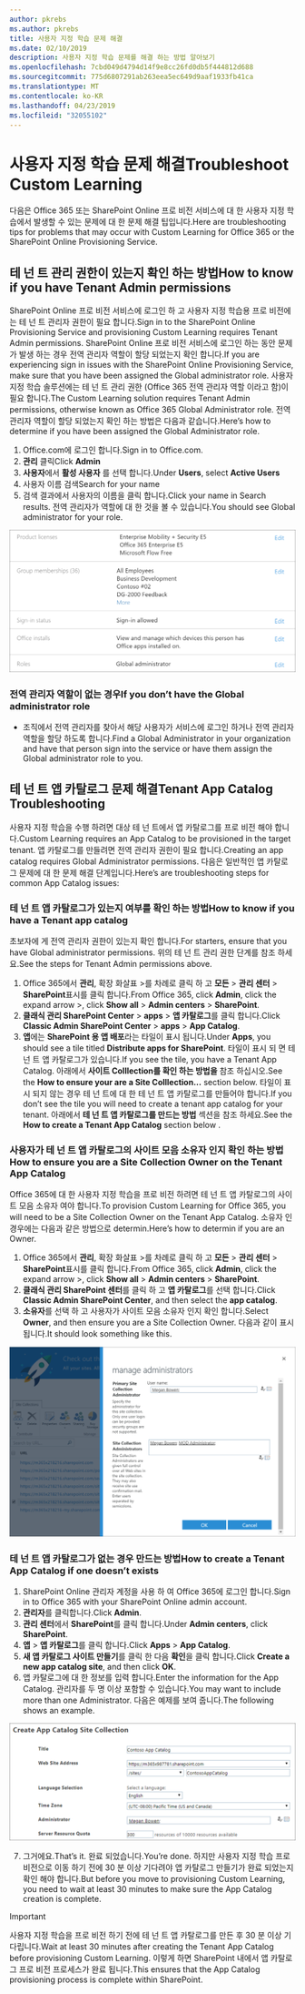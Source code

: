 ```yaml
---
author: pkrebs
ms.author: pkrebs
title: 사용자 지정 학습 문제 해결
ms.date: 02/10/2019
description: 사용자 지정 학습 문제를 해결 하는 방법 알아보기
ms.openlocfilehash: 7cbd049d4794d14f9e8cc26fd0db5f444812d688
ms.sourcegitcommit: 775d6807291ab263eea5ec649d9aaf1933fb41ca
ms.translationtype: MT
ms.contentlocale: ko-KR
ms.lasthandoff: 04/23/2019
ms.locfileid: "32055102"
---
```

# <a name="troubleshoot-custom-learning"></a><span data-ttu-id="13586-103">사용자 지정 학습 문제 해결</span><span class="sxs-lookup"><span data-stu-id="13586-103">Troubleshoot Custom Learning</span></span>

<span data-ttu-id="13586-104">다음은 Office 365 또는 SharePoint Online 프로 비전 서비스에 대 한 사용자 지정 학습에서 발생할 수 있는 문제에 대 한 문제 해결 팁입니다.</span><span class="sxs-lookup"><span data-stu-id="13586-104">Here are troubleshooting tips for problems that may occur with Custom Learning for Office 365 or the SharePoint Online Provisioning Service.</span></span>

## <a name="how-to-know-if-you-have-tenant-admin-permissions"></a><span data-ttu-id="13586-105">테 넌 트 관리 권한이 있는지 확인 하는 방법</span><span class="sxs-lookup"><span data-stu-id="13586-105">How to know if you have Tenant Admin permissions</span></span>

<span data-ttu-id="13586-106">SharePoint Online 프로 비전 서비스에 로그인 하 고 사용자 지정 학습용 프로 비전에는 테 넌 트 관리자 권한이 필요 합니다.</span><span class="sxs-lookup"><span data-stu-id="13586-106">Sign in to the SharePoint Online Provisioning Service and provisioning Custom Learning requires Tenant Admin permissions.</span></span> <span data-ttu-id="13586-107">SharePoint Online 프로 비전 서비스에 로그인 하는 동안 문제가 발생 하는 경우 전역 관리자 역할이 할당 되었는지 확인 합니다.</span><span class="sxs-lookup"><span data-stu-id="13586-107">If you are experiencing sign in issues with the SharePoint Online Provisioning Service, make sure that you have been assigned the Global administrator role.</span></span> <span data-ttu-id="13586-108">사용자 지정 학습 솔루션에는 테 넌 트 관리 권한 (Office 365 전역 관리자 역할 이라고 함)이 필요 합니다.</span><span class="sxs-lookup"><span data-stu-id="13586-108">The Custom Learning solution requires Tenant Admin permissions, otherwise known as Office 365 Global Administrator role.</span></span> <span data-ttu-id="13586-109">전역 관리자 역할이 할당 되었는지 확인 하는 방법은 다음과 같습니다.</span><span class="sxs-lookup"><span data-stu-id="13586-109">Here’s how to determine if you have been assigned the Global Administrator role.</span></span>

1.  <span data-ttu-id="13586-110">Office.com에 로그인 합니다.</span><span class="sxs-lookup"><span data-stu-id="13586-110">Sign in to Office.com.</span></span>
2.  <span data-ttu-id="13586-111">**관리** 클릭</span><span class="sxs-lookup"><span data-stu-id="13586-111">Click **Admin**</span></span>
3.  <span data-ttu-id="13586-112">**사용자**에서 **활성 사용자** 를 선택 합니다.</span><span class="sxs-lookup"><span data-stu-id="13586-112">Under **Users**, select **Active Users**</span></span>
4.  <span data-ttu-id="13586-113">사용자 이름 검색</span><span class="sxs-lookup"><span data-stu-id="13586-113">Search for your name</span></span>
5.  <span data-ttu-id="13586-114">검색 결과에서 사용자의 이름을 클릭 합니다.</span><span class="sxs-lookup"><span data-stu-id="13586-114">Click your name in Search results.</span></span> <span data-ttu-id="13586-115">전역 관리자가 역할에 대 한 것을 볼 수 있습니다.</span><span class="sxs-lookup"><span data-stu-id="13586-115">You should see Global administrator for your role.</span></span>

![cg-globaladminrole-.png](media/cg-globaladminrole.png)

### <a name="if-you-dont-have-the-global-administrator-role"></a><span data-ttu-id="13586-117">전역 관리자 역할이 없는 경우</span><span class="sxs-lookup"><span data-stu-id="13586-117">If you don’t have the Global administrator role</span></span>
- <span data-ttu-id="13586-118">조직에서 전역 관리자를 찾아서 해당 사용자가 서비스에 로그인 하거나 전역 관리자 역할을 할당 하도록 합니다.</span><span class="sxs-lookup"><span data-stu-id="13586-118">Find a Global Administrator in your organization and have that person sign into the service or have them assign the Global administrator role to you.</span></span>

## <a name="tenant-app-catalog-troubleshooting"></a><span data-ttu-id="13586-119">테 넌 트 앱 카탈로그 문제 해결</span><span class="sxs-lookup"><span data-stu-id="13586-119">Tenant App Catalog Troubleshooting</span></span>
<span data-ttu-id="13586-120">사용자 지정 학습을 수행 하려면 대상 테 넌 트에서 앱 카탈로그를 프로 비전 해야 합니다.</span><span class="sxs-lookup"><span data-stu-id="13586-120">Custom Learning requires an App Catalog to be provisioned in the target tenant.</span></span> <span data-ttu-id="13586-121">앱 카탈로그를 만들려면 전역 관리자 권한이 필요 합니다.</span><span class="sxs-lookup"><span data-stu-id="13586-121">Creating an app catalog requires Global Administrator permissions.</span></span> <span data-ttu-id="13586-122">다음은 일반적인 앱 카탈로그 문제에 대 한 문제 해결 단계입니다.</span><span class="sxs-lookup"><span data-stu-id="13586-122">Here’s are troubleshooting steps for common App Catalog issues:</span></span>

### <a name="how-to-know-if-you-have-a-tenant-app-catalog"></a><span data-ttu-id="13586-123">테 넌 트 앱 카탈로그가 있는지 여부를 확인 하는 방법</span><span class="sxs-lookup"><span data-stu-id="13586-123">How to know if you have a Tenant app catalog</span></span> 
<span data-ttu-id="13586-124">초보자에 게 전역 관리자 권한이 있는지 확인 합니다.</span><span class="sxs-lookup"><span data-stu-id="13586-124">For starters, ensure that you have Global administrator permissions.</span></span> <span data-ttu-id="13586-125">위의 테 넌 트 관리 권한 단계를 참조 하세요.</span><span class="sxs-lookup"><span data-stu-id="13586-125">See the steps for Tenant Admin permissions above.</span></span>

1. <span data-ttu-id="13586-126">Office 365에서 **관리**, 확장 화살표 >를 차례로 클릭 하 고 **모든** > **관리 센터** > **SharePoint**표시를 클릭 합니다.</span><span class="sxs-lookup"><span data-stu-id="13586-126">From Office 365, click **Admin**, click the expand arrow >, click **Show all** > **Admin centers** > **SharePoint**.</span></span>
2. <span data-ttu-id="13586-127">**클래식 관리 SharePoint Center** > **apps** > **앱 카탈로그**를 클릭 합니다.</span><span class="sxs-lookup"><span data-stu-id="13586-127">Click **Classic Admin SharePoint Center** > **apps** > **App Catalog**.</span></span>
3. <span data-ttu-id="13586-128">**앱**에는 **SharePoint 용 앱 배포**라는 타일이 표시 됩니다.</span><span class="sxs-lookup"><span data-stu-id="13586-128">Under **Apps**, you should see a tile titled **Distribute apps for SharePoint**.</span></span> <span data-ttu-id="13586-129">타일이 표시 되 면 테 넌 트 앱 카탈로그가 있습니다.</span><span class="sxs-lookup"><span data-stu-id="13586-129">If you see the tile, you have a Tenant App Catalog.</span></span> <span data-ttu-id="13586-130">아래에서 **사이트 Colllection를 확인 하는 방법을** 참조 하십시오.</span><span class="sxs-lookup"><span data-stu-id="13586-130">See the **How to ensure your are a Site Colllection...** section below.</span></span> <span data-ttu-id="13586-131">타일이 표시 되지 않는 경우 테 넌 트에 대 한 테 넌 트 앱 카탈로그를 만들어야 합니다.</span><span class="sxs-lookup"><span data-stu-id="13586-131">If you don’t see the tile you will need to create a tenant app catalog for your tenant.</span></span> <span data-ttu-id="13586-132">아래에서 **테 넌 트 앱 카탈로그를 만드는 방법** 섹션을 참조 하세요.</span><span class="sxs-lookup"><span data-stu-id="13586-132">See the **How to create a Tenant App Catalog** section below .</span></span>

### <a name="how-to-ensure-you-are-a-site-collection-owner-on-the-tenant-app-catalog"></a><span data-ttu-id="13586-133">사용자가 테 넌 트 앱 카탈로그의 사이트 모음 소유자 인지 확인 하는 방법</span><span class="sxs-lookup"><span data-stu-id="13586-133">How to ensure you are a Site Collection Owner on the Tenant App Catalog</span></span> 
<span data-ttu-id="13586-134">Office 365에 대 한 사용자 지정 학습을 프로 비전 하려면 테 넌 트 앱 카탈로그의 사이트 모음 소유자 여야 합니다.</span><span class="sxs-lookup"><span data-stu-id="13586-134">To provision Custom Learning for Office 365, you will need to be a Site Collection Owner on the Tenant App Catalog.</span></span> <span data-ttu-id="13586-135">소유자 인 경우에는 다음과 같은 방법으로 determin.</span><span class="sxs-lookup"><span data-stu-id="13586-135">Here’s how to determin if you are an Owner.</span></span>

1. <span data-ttu-id="13586-136">Office 365에서 **관리**, 확장 화살표 >를 차례로 클릭 하 고 **모든** > **관리 센터** > **SharePoint**표시를 클릭 합니다.</span><span class="sxs-lookup"><span data-stu-id="13586-136">From Office 365, click **Admin**, click the expand arrow >, click **Show all** > **Admin centers** > **SharePoint**.</span></span>
2. <span data-ttu-id="13586-137">**클래식 관리 SharePoint 센터**를 클릭 하 고 **앱 카탈로그**를 선택 합니다.</span><span class="sxs-lookup"><span data-stu-id="13586-137">Click **Classic Admin SharePoint Center**, and then select the **app catalog**.</span></span>
3. <span data-ttu-id="13586-138">**소유자**를 선택 하 고 사용자가 사이트 모음 소유자 인지 확인 합니다.</span><span class="sxs-lookup"><span data-stu-id="13586-138">Select **Owner**, and then ensure you are a Site Collection Owner.</span></span> <span data-ttu-id="13586-139">다음과 같이 표시 됩니다.</span><span class="sxs-lookup"><span data-stu-id="13586-139">It should look something like this.</span></span>
 
![cg-sitecollectionowner-.png](media/cg-sitecollectionowner.png)

### <a name="how-to-create-a-tenant-app-catalog-if-one-doesnt-exists"></a><span data-ttu-id="13586-141">테 넌 트 앱 카탈로그가 없는 경우 만드는 방법</span><span class="sxs-lookup"><span data-stu-id="13586-141">How to create a Tenant App Catalog if one doesn’t exists</span></span> 
1. <span data-ttu-id="13586-142">SharePoint Online 관리자 계정을 사용 하 여 Office 365에 로그인 합니다.</span><span class="sxs-lookup"><span data-stu-id="13586-142">Sign in to Office 365 with your SharePoint Online admin account.</span></span>
2. <span data-ttu-id="13586-143">**관리자**를 클릭합니다.</span><span class="sxs-lookup"><span data-stu-id="13586-143">Click **Admin**.</span></span>
3. <span data-ttu-id="13586-144">**관리 센터**에서 **SharePoint**를 클릭 합니다.</span><span class="sxs-lookup"><span data-stu-id="13586-144">Under **Admin centers**, click **SharePoint**.</span></span> 
4. <span data-ttu-id="13586-145">**앱** > **앱 카탈로그**를 클릭 합니다.</span><span class="sxs-lookup"><span data-stu-id="13586-145">Click **Apps** > **App Catalog**.</span></span>
5. <span data-ttu-id="13586-146">**새 앱 카탈로그 사이트 만들기**를 클릭 한 다음 **확인**을 클릭 합니다.</span><span class="sxs-lookup"><span data-stu-id="13586-146">Click **Create a new app catalog site**, and then click **OK**.</span></span> 
6.  <span data-ttu-id="13586-147">앱 카탈로그에 대 한 정보를 입력 합니다.</span><span class="sxs-lookup"><span data-stu-id="13586-147">Enter the information for the App Catalog.</span></span> <span data-ttu-id="13586-148">관리자를 두 명 이상 포함할 수 있습니다.</span><span class="sxs-lookup"><span data-stu-id="13586-148">You may want to include more than one Administrator.</span></span> <span data-ttu-id="13586-149">다음은 예제를 보여 줍니다.</span><span class="sxs-lookup"><span data-stu-id="13586-149">The following shows an example.</span></span>  

![cg-appcatalogfinish-.png](media/cg-appcatalogfinish.png)

7.  <span data-ttu-id="13586-151">그거에요.</span><span class="sxs-lookup"><span data-stu-id="13586-151">That’s it.</span></span> <span data-ttu-id="13586-152">완료 되었습니다.</span><span class="sxs-lookup"><span data-stu-id="13586-152">You’re done.</span></span> <span data-ttu-id="13586-153">하지만 사용자 지정 학습 프로 비전으로 이동 하기 전에 30 분 이상 기다려야 앱 카탈로그 만들기가 완료 되었는지 확인 해야 합니다.</span><span class="sxs-lookup"><span data-stu-id="13586-153">But before you move to provisioning Custom Learning, you need to wait at least 30 minutes to make sure the App Catalog creation is complete.</span></span> 

> [!IMPORTANT]
> <span data-ttu-id="13586-154">사용자 지정 학습을 프로 비전 하기 전에 테 넌 트 앱 카탈로그를 만든 후 30 분 이상 기다립니다.</span><span class="sxs-lookup"><span data-stu-id="13586-154">Wait at least 30 minutes after creating the Tenant App Catalog before provisioning Custom Learning.</span></span> <span data-ttu-id="13586-155">이렇게 하면 SharePoint 내에서 앱 카탈로그 프로 비전 프로세스가 완료 됩니다.</span><span class="sxs-lookup"><span data-stu-id="13586-155">This ensures that the App Catalog provisioning process is complete within SharePoint.</span></span> 